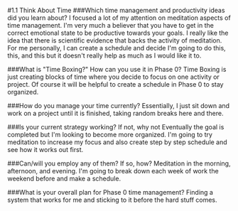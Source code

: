#1.1 Think About Time
###Which time management and productivity ideas did you learn about?
I focused a lot of my attention on meditation aspects of time management. I'm very much a believer that you have to get in the correct emotional state to be productive towards your goals. I really like the idea that there is scientific evidence that backs the activity of meditation. For me personally, I can create a schedule and decide I'm going to do this, this, and this but it doesn't really help as much as I would like it to.

###What is "Time Boxing?" How can you use it in Phase 0?
Time Boxing is just creating blocks of time where you decide to focus on one activity or project. Of course it will be helpful to create a schedule in Phase 0 to stay organized.

###How do you manage your time currently?
Essentially, I just sit down and work on a project until it is finished, taking random breaks here and there.

###Is your current strategy working? If not, why not
Eventually the goal is completed but I'm looking to become more organized. I'm going to try meditation to increase my focus and also create step by step schedule and see how it works out first. 

###Can/will you employ any of them? If so, how?
Meditation in the morning, afternoon, and evening. I'm going to break down each week of work the weekend before and make a schedule.

###What is your overall plan for Phase 0 time management?
Finding a system that works for me and sticking to it before the hard stuff comes.

